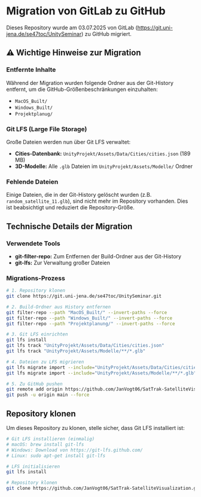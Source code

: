 # Migration von GitLab zu GitHub

Dieses Repository wurde am 03.07.2025 von GitLab (https://git.uni-jena.de/se47toc/UnitySeminar) zu GitHub migriert.

## ⚠️ Wichtige Hinweise zur Migration

### Entfernte Inhalte
Während der Migration wurden folgende Ordner aus der Git-History entfernt, um die GitHub-Größenbeschränkungen einzuhalten:
- `MacOS_Built/`
- `Windows_Built/`  
- `Projektplanug/`

### Git LFS (Large File Storage)
Große Dateien werden nun über Git LFS verwaltet:
- **Cities-Datenbank:** `UnityProjekt/Assets/Data/Cities/cities.json` (189 MB)
- **3D-Modelle:** Alle `.glb` Dateien im `UnityProjekt/Assets/Modelle/` Ordner

### Fehlende Dateien
Einige Dateien, die in der Git-History gelöscht wurden (z.B. `random_satellite_11.glb`), sind nicht mehr im Repository vorhanden. Dies ist beabsichtigt und reduziert die Repository-Größe.

## Technische Details der Migration

### Verwendete Tools
- **git-filter-repo:** Zum Entfernen der Build-Ordner aus der Git-History
- **git-lfs:** Zur Verwaltung großer Dateien

### Migrations-Prozess
```bash
# 1. Repository klonen
git clone https://git.uni-jena.de/se47toc/UnitySeminar.git

# 2. Build-Ordner aus History entfernen
git filter-repo --path "MacOS_Built/" --invert-paths --force
git filter-repo --path "Windows_Built/" --invert-paths --force
git filter-repo --path "Projektplanung/" --invert-paths --force

# 3. Git LFS einrichten
git lfs install
git lfs track "UnityProjekt/Assets/Data/Cities/cities.json"
git lfs track "UnityProjekt/Assets/Modelle/**/*.glb"

# 4. Dateien zu LFS migrieren
git lfs migrate import --include="UnityProjekt/Assets/Data/Cities/cities.json" --include-ref=refs/heads/main
git lfs migrate import --include="UnityProjekt/Assets/Modelle/**/*.glb" --include-ref=refs/heads/main

# 5. Zu GitHub pushen
git remote add origin https://github.com/JanVogt06/SatTrak-SatelliteVisualization.git
git push -u origin main --force
```

## Repository klonen

Um dieses Repository zu klonen, stelle sicher, dass Git LFS installiert ist:

```bash
# Git LFS installieren (einmalig)
# macOS: brew install git-lfs
# Windows: Download von https://git-lfs.github.com/
# Linux: sudo apt-get install git-lfs

# LFS initialisieren
git lfs install

# Repository klonen
git clone https://github.com/JanVogt06/SatTrak-SatelliteVisualization.git
```
